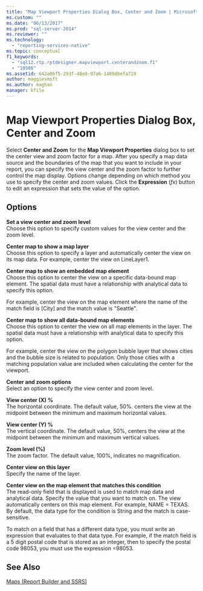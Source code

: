 ```yaml
---
title: "Map Viewport Properties Dialog Box, Center and Zoom | Microsoft Docs"
ms.custom: ""
ms.date: "06/13/2017"
ms.prod: "sql-server-2014"
ms.reviewer: ""
ms.technology: 
  - "reporting-services-native"
ms.topic: conceptual
f1_keywords: 
  - "sql12.rtp.rptdesigner.mapviewport.centerandzoom.f1"
  - "10506"
ms.assetid: 642a06f5-293f-48e0-97a6-1489dbefa719
author: maggiesmsft
ms.author: maghan
manager: kfile
---
```

# Map Viewport Properties Dialog Box, Center and Zoom
  Select **Center and Zoom** for the **Map Viewport Properties** dialog box to set the center view and zoom factor for a map. After you specify a map data source and the boundaries of the map that you want to include in your report, you can specify the view center and the zoom factor to further control the map display. Options change depending on which method you use to specify the center and zoom values. Click the **Expression** (*fx*) button to edit an expression that sets the value of the option.  
  
## Options  
 **Set a view center and zoom level**  
 Choose this option to specify custom values for the view center and the zoom level.  
  
 **Center map to show a map layer**  
 Choose this option to specify a layer and automatically center the view on its map data. For example, center the view on LineLayer1.  
  
 **Center map to show an embedded map element**  
 Choose this option to center the view on a specific data-bound map element. The spatial data must have a relationship with analytical data to specify this option.  
  
 For example, center the view on the map element where the name of the match field is [City] and the match value is "Seattle".  
  
 **Center map to show all data-bound map elements**  
 Choose this option to center the view on all map elements in the layer. The spatial data must have a relationship with analytical data to specify this option.  
  
 For example, center the view on the polygon bubble layer that shows cities and the bubble size is related to population. Only those cities with a matching population value are included when calculating the center for the viewport.  
  
 **Center and zoom options**  
 Select an option to specify the view center and zoom level.  
  
 **View center (X) %**  
 The horizontal coordinate. The default value, 50%. centers the view at the midpoint between the minimum and maximum horizontal values.  
  
 **View center (Y) %**  
 The vertical coordinate. The default value, 50%, centers the view at the midpoint between the minimum and maximum vertical values.  
  
 **Zoom level (%)**  
 The zoom factor. The default value, 100%, indicates no magnification.  
  
 **Center view on this layer**  
 Specify the name of the layer.  
  
 **Center view on the map element that matches this condition**  
 The read-only field that is displayed is used to match map data and analytical data. Specify the value that you want to match on. The view automatically centers on this map element. For example, NAME = TEXAS. By default, the data type for the condition is String and the match is case-sensitive.  
  
 To match on a field that has a different data type, you must write an expression that evaluates to that data type. For example, if the match field is a 5 digit postal code that is stored as an integer, then to specify the postal code 98053, you must use the expression =98053.  
  
## See Also  
 [Maps &#40;Report Builder and SSRS&#41;](report-design/maps-report-builder-and-ssrs.md)  
  
  
